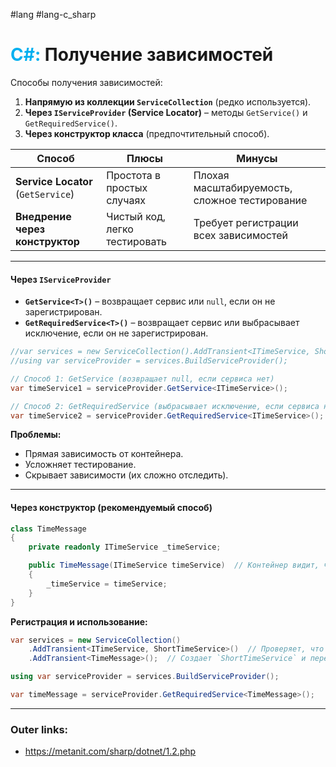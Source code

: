 #lang #lang-c_sharp
# <font color="#00b0f0">C#:</font> Получение зависимостей
 
Способы получения зависимостей:  
1. **Напрямую из коллекции `ServiceCollection`** (редко используется).  
2. **Через `IServiceProvider` (Service Locator)** – методы `GetService()` и `GetRequiredService()`.  
3. **Через конструктор класса** (предпочтительный способ).  

| Способ                     | Плюсы                          | Минусы                          |  
|----------------------------|--------------------------------|---------------------------------|  
| **Service Locator** (`GetService`) | Простота в простых случаях     | Плохая масштабируемость, сложное тестирование |  
| **Внедрение через конструктор** | Чистый код, легко тестировать | Требует регистрации всех зависимостей |  

---
#### **Через `IServiceProvider`**  

- **`GetService<T>()`** – возвращает сервис или `null`, если он не зарегистрирован.  
- **`GetRequiredService<T>()`** – возвращает сервис или выбрасывает исключение, если он не зарегистрирован.  
 
```csharp
//var services = new ServiceCollection().AddTransient<ITimeService, ShortTimeService>();  
//using var serviceProvider = services.BuildServiceProvider();  

// Способ 1: GetService (возвращает null, если сервиса нет)  
var timeService1 = serviceProvider.GetService<ITimeService>();  

// Способ 2: GetRequiredService (выбрасывает исключение, если сервиса нет)  
var timeService2 = serviceProvider.GetRequiredService<ITimeService>();  
```  

**Проблемы:**  
- Прямая зависимость от контейнера.  
- Усложняет тестирование.  
- Скрывает зависимости (их сложно отследить).  

---
#### **Через конструктор (рекомендуемый способ)**  

```csharp
class TimeMessage  
{  
    private readonly ITimeService _timeService;  

    public TimeMessage(ITimeService timeService)  // Контейнер видит, что `TimeMessage` требует `ITimeService`.  
    {  
        _timeService = timeService;  
    }  
}  
```  

**Регистрация и использование:**  
```csharp
var services = new ServiceCollection()  
    .AddTransient<ITimeService, ShortTimeService>()  // Проверяет, что `ITimeService` зарегистрирован как `ShortTimeService`.
    .AddTransient<TimeMessage>();  // Создает `ShortTimeService` и передает его в конструктор `TimeMessage`.  

using var serviceProvider = services.BuildServiceProvider();  

var timeMessage = serviceProvider.GetRequiredService<TimeMessage>();  
```  

---
### Outer links:
- https://metanit.com/sharp/dotnet/1.2.php